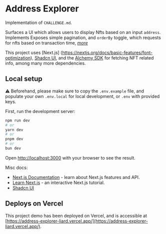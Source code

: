 # Address Explorer

Implementation of `CHALLENGE.md`. 

Surfaces a UI which allows users to display Nfts based on an input `address`. 
Implements 
Exposes simple pagination, and `orderBy` toggle, which requests for nfts based on transaction time, [_more_](https://docs.alchemy.com/reference/getnfts-sdk-v3)

This project uses [Next.js] (https://nextjs.org/docs/basic-features/font-optimization), [Shadcn UI](https://ui.shadcn.com/), and the [Alchemy SDK](https://www.alchemy.com/sdk) for fetching NFT related info, among many more dependencies.  

## Local setup

⚠️ Beforehand, please make sure to copy the `.env.example` file, and populate your own `.env.local` for local development, or `.env` with provided keys.  

First, run the development server:

```bash
npm run dev
# or
yarn dev
# or
pnpm dev
# or
bun dev
```

Open [http://localhost:3000](http://localhost:3000) with your browser to see the result.

Misc docs:

- [Next.js Documentation](https://nextjs.org/docs) - learn about Next.js features and API.
- [Learn Next.js](https://nextjs.org/learn) - an interactive Next.js tutorial.
- [Shadcn UI](https://ui.shadcn.com/docs)

## Deploys on Vercel

This project demo has been deployed on Vercel, and is accessible at [https://address-explorer-liard.vercel.app/](https://address-explorer-liard.vercel.app/).
